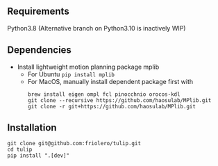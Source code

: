 ## Requirements 
Python3.8
(Alternative branch on Python3.10 is inactively WIP)

## Dependencies
* Install lightweight motion planning package mplib
  * For Ubuntu ```pip install mplib```
  * For MacOS, manually install dependent package first with 
    ```
    brew install eigen ompl fcl pinocchnio orocos-kdl 
    git clone --recursive https://github.com/haosulab/MPlib.git
    git clone -r git+https://github.com/haosulab/MPlib.git
    ```


##  Installation
```
git clone git@github.com:friolero/tulip.git
cd tulip
pip install ".[dev]"
```
